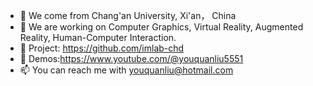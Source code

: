 - 👋 We come from Chang'an University, Xi'an， China
- 👀 We are working on Computer Graphics, Virtual Reality, Augmented Reality, Human-Computer Interaction.
- 🌱 Project: https://github.com/imlab-chd
- 💞️ Demos:https://www.youtube.com/@youquanliu5551
- 📫 You can reach me with youquanliu@hotmail.com


